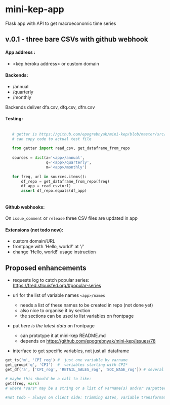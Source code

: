 # mini-kep-app
Flask app with API to get macroeconomic time series

## v.0.1 - three bare CSVs with github webhook

#### App address <app>:

   - <kep.heroku address> or custom domain

#### Backends:

   - <app>/annual 
   - <app>/quarterly
   - <app>/monthly
   
   Backends deliver dfa.csv, dfq.csv, dfm.csv
   
#### Testing:
 
```python 
   
   # getter is https://github.com/epogrebnyak/mini-kep/blob/master/src/getter.py
   # can copy code to actual test file
   
   from getter import read_csv, get_dataframe_from_repo  
   
   sources = dict(a='<app>/annual', 
                  q='<app>/quarterly',
				  m='<app>/monthly') 
				  
   for freq, url in sources.items():
	   df_repo = get_dataframe_from_repo(freq)
	   df_app = read_csv(url)
	   assert df_repo.equals(df_app)  
     
```
   
#### Github webhooks:

   On ```issue_comment``` or ```release```  three CSV files are updated in app
   

#### Extensions (not todo now):
  - custom domain/URL
  - frontpage with 'Hello, world!' at '/'
  - change 'Hello, world!' usage instruction 

## Proposed enhancements

- requests log to catch popular series: <https://fred.stlouisfed.org/#popular-series>

- url for the list of variable names ```<app>/names```
  - needs a list of these names to be created in repo (not done yet)
  - also nice to organise it by section 
  - the sections can be used to list variables on frontpage

- put *here is the latest data* on frontpage
  - can prototype it at mini-kep README.md 
  - depends on <https://github.com/epogrebnyak/mini-kep/issues/78>
  
- interface to get specific variables, not just all dataframe 

```python
get_ts('m', 'CPI_rog') #  just one variable by varname
get_group('q', 'CPI')  #  variables starting with CPI*
get_df('a', ['CPI_rog', 'RETAIL_SALES_rog', 'SOC_WAGE_rog']) # several variables by names

# maybe this should be a call to like:
get(freq, vars)
# where *vars* may be a string or a list of varname(s) and/or varpattern(s)

#not todo - always on client side: trimming dates, variable transformations 
```

